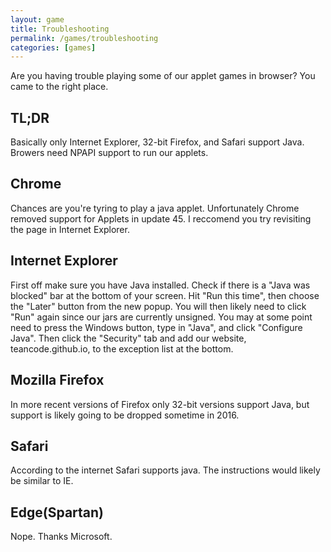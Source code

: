 ```yaml
---
layout: game
title: Troubleshooting
permalink: /games/troubleshooting
categories: [games]
---
```


Are you having trouble playing some of our applet games in browser? You came to the right place.

<h2>TL;DR</h2>
Basically only Internet Explorer, 32-bit Firefox, and Safari support Java. Browers need NPAPI support to run our applets.

<h2>Chrome</h2>
Chances are you're tyring to play a java applet. Unfortunately Chrome removed support for Applets in update 45. I reccomend you try revisiting the page in Internet Explorer.

<h2>Internet Explorer</h2>
First off make sure you have Java installed. Check if there is a "Java was blocked" bar at the bottom of your screen. Hit "Run this time", then choose the "Later" button from the new popup. 
You will then likely need to click "Run" again since our jars are currently unsigned. You may at some point need to press the Windows button, type in "Java", and click "Configure Java". Then 
click the "Security" tab and add our website, teancode.github.io, to the exception list at the bottom.

<h2>Mozilla Firefox</h2>
In more recent versions of Firefox only 32-bit versions support Java, but support is likely going to be dropped sometime in 2016.

<h2>Safari</h2>
According to the internet Safari supports java. The instructions would likely be similar to IE.

<h2>Edge(Spartan)</h2>
Nope. Thanks Microsoft.